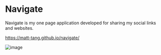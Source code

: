 # Navigate
Navigate is my one page application developed for sharing my social links and websites. 

https://matt-tang.github.io/navigate/

![image](https://user-images.githubusercontent.com/38430052/103666735-00d08200-4f43-11eb-8aa6-e4e2dca7aec6.png)
